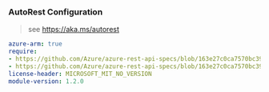 ### AutoRest Configuration

> see https://aka.ms/autorest

``` yaml
azure-arm: true
require:
- https://github.com/Azure/azure-rest-api-specs/blob/163e27c0ca7570bc39e00a46f255740d9b3ba3cb/specification/customer-insights/resource-manager/readme.md
- https://github.com/Azure/azure-rest-api-specs/blob/163e27c0ca7570bc39e00a46f255740d9b3ba3cb/specification/customer-insights/resource-manager/readme.go.md
license-header: MICROSOFT_MIT_NO_VERSION
module-version: 1.2.0

```